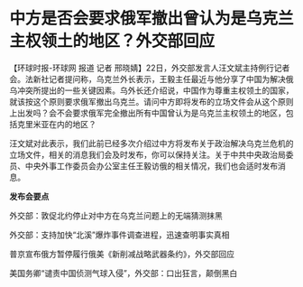 # 中方是否会要求俄军撤出曾认为是乌克兰主权领土的地区？外交部回应

【环球时报-环球网 报道 记者
邢晓婧】22日，外交部发言人汪文斌主持例行记者会。法新社记者提问称，乌克兰外长表示，王毅主任最近与他分享了中国为解决俄乌冲突所提出的一些关键因素。乌外长还介绍说，中国作为尊重主权领土的国家，就该按这个原则要求俄军撤出乌克兰。请问中方即将发布的立场文件会从这个原则上出发吗？会不会要求俄军完全撤出所有中国曾认为是乌克兰主权领土的地区，包括克里米亚在内的地区？

汪文斌对此表示，我们此前已经多次介绍过中方将发布关于政治解决乌克兰危机的立场文件，相关的消息我们会及时发布，你可以保持关注。关于中共中央政治局委员、中央外事工作委员会办公室主任王毅访俄的相关情况，我们也会适时发布消息。

**发布会要点**

外交部：敦促北约停止对中方在乌克兰问题上的无端猜测抹黑

外交部：支持加快“北溪”爆炸事件调查进程，迅速查明事实真相

普京宣布俄方暂停履行俄美《新削减战略武器条约》，外交部回应

美国务卿“谴责中国侦测气球入侵”，外交部：口出狂言，颠倒黑白

